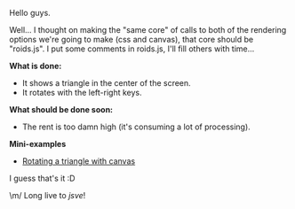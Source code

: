 Hello guys.

Well... I thought on making the "same core" of calls to both of the
rendering options we're going to make (css and canvas), that core should be
"roids.js". I put some comments in roids.js, I'll fill others with time...

**What is done:**

*  It shows a triangle in the center of the screen.
*  It rotates with the left-right keys.

**What should be done soon:**

*  The rent is too damn high (it's consuming a lot of processing).

**Mini-examples**
* [Rotating a triangle with canvas](http://jsfiddle.net/sadasant/3sBRh/4/)

I guess that's it :D

\m/ Long live to *jsve*!